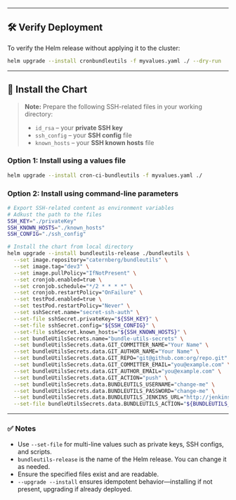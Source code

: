 
---

## 🛠️ Verify Deployment

To verify the Helm release without applying it to the cluster:

```bash
helm upgrade --install cronbundleutils -f myvalues.yaml ./ --dry-run
```

---

## 🚀 Install the Chart

> **Note:** Prepare the following SSH-related files in your working directory:
>
> * `id_rsa` – your **private SSH key**
> * `ssh_config` – your **SSH config** file
> * `known_hosts` – your **SSH known hosts** file

### Option 1: Install using a values file

```bash
helm upgrade --install cron-ci-bundleutils -f myvalues.yaml ./
```

### Option 2: Install using command-line parameters

```bash
# Export SSH-related content as environment variables 
# Adkust the path to the files
SSH_KEY="./privateKey"
SSH_KNOWN_HOSTS="./known_hosts"
SSH_CONFIG="./ssh_config"

# Install the chart from local directory
helm upgrade --install bundleutils-release ./bundleutils \
  --set image.repository="caternberg/bundleutils" \
  --set image.tag="dev3" \
  --set image.pullPolicy="IfNotPresent" \
  --set cronjob.enabled=true \
  --set cronjob.schedule="*/2 * * * *" \
  --set cronjob.restartPolicy="OnFailure" \
  --set testPod.enabled=true \
  --set testPod.restartPolicy="Never" \
  --set sshSecret.name="secret-ssh-auth" \
  --set-file sshSecret.privateKey="${SSH_KEY}" \
  --set-file sshSecret.config="${SSH_CONFIG}" \
  --set-file sshSecret.known_hosts="${SSH_KNOWN_HOSTS}" \
  --set bundleUtilsSecrets.name="bundle-utils-secrets" \
  --set bundleUtilsSecrets.data.GIT_COMMITTER_NAME="Your Name" \
  --set bundleUtilsSecrets.data.GIT_AUTHOR_NAME="Your Name" \
  --set bundleUtilsSecrets.data.GIT_REPO="git@github.com:org/repo.git" \
  --set bundleUtilsSecrets.data.GIT_COMMITTER_EMAIL="you@example.com" \
  --set bundleUtilsSecrets.data.GIT_AUTHOR_EMAIL="you@example.com" \
  --set bundleUtilsSecrets.data.GIT_ACTION="push" \
  --set bundleUtilsSecrets.data.BUNDLEUTILS_USERNAME="change-me" \
  --set bundleUtilsSecrets.data.BUNDLEUTILS_PASSWORD="change-me" \
  --set bundleUtilsSecrets.data.BUNDLEUTILS_JENKINS_URL="http://jenkins.example.com" \
  --set-file bundleUtilsSecrets.data.BUNDLEUTILS_ACTION="${BUNDLEUTILS_ACTION_FILE}"
```

---

### ✅ Notes

* Use `--set-file` for multi-line values such as private keys, SSH configs, and scripts.
* `bundleutils-release` is the name of the Helm release. You can change it as needed.
* Ensure the specified files exist and are readable.
* `--upgrade --install` ensures idempotent behavior—installing if not present, upgrading if already deployed.

